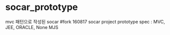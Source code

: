 # socar_prototype
mvc 패턴으로 작성된 socar
#fork 160817
socar project prototype
spec : MVC, JEE, ORACLE, None MJS

